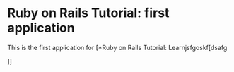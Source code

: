 # Ruby on Rails Tutorial: first application

This is the first application for
[*Ruby on Rails Tutorial: Learnjsfgoskf[dsafg

]]

